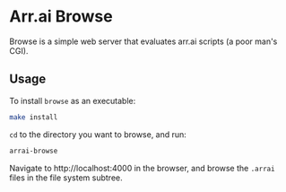 # Arr.ai Browse

Browse is a simple web server that evaluates arr.ai scripts (a poor man's CGI).

## Usage

To install `browse` as an executable:

```bash
make install
```

`cd` to the directory you want to browse, and run:

```bash
arrai-browse
```

Navigate to http://localhost:4000 in the browser, and browse the `.arrai` files in the file system subtree.
